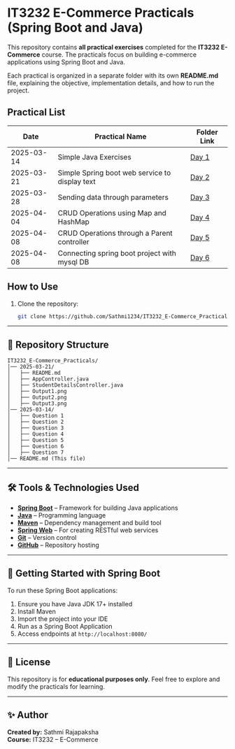 # IT3232 E-Commerce Practicals (Spring Boot and Java)

This repository contains **all practical exercises** completed for the **IT3232 E-Commerce** course. The practicals focus on building e-commerce applications using Spring Boot and Java.

Each practical is organized in a separate folder with its own **README.md** file, explaining the objective, implementation details, and how to run the project.

## Practical List

| Date       | Practical Name            | Folder Link |
|------------|--------------------------|-------------|
| 2025-03-14 | Simple Java Exercises | [Day 1](/2025-03-14/README.md) |
| 2025-03-21| Simple Spring boot web service to display text | [Day 2](/2025-03-21/README.md) |
| 2025-03-28| Sending data through parameters | [Day 3](/2025-03-28/README.md) |
| 2025-04-04| CRUD Operations using Map and HashMap | [Day 4](/2025-04-04/README.md) |
| 2025-04-08| CRUD Operations through a Parent controller | [Day 5](/2025-04-08/README.md) |
| 2025-04-08| Connecting spring boot project with mysql DB | [Day 6](/2025-04-11/README.md) |

## How to Use

1. Clone the repository:
   ```sh
   git clone https://github.com/Sathmi1234/IT3232_E-Commerce_Practicals.git
   ```

---

## 📌 Repository Structure

```
IT3232_E-Commerce_Practicals/
│── 2025-03-21/
│   ├── README.md
│   ├── AppController.java
│   ├── StudentDetailsController.java
│   ├── Output1.png
│   ├── Output2.png
│   ├── Output3.png
│── 2025-03-14/
│   ├── Question 1
│   ├── Question 2
│   ├── Question 3
│   ├── Question 4
│   ├── Question 5
│   ├── Question 6
│   ├── Question 7
│── README.md (This file)
```

---

## 🛠️ Tools & Technologies Used

- **[Spring Boot](https://spring.io/projects/spring-boot)** – Framework for building Java applications
- **[Java](https://www.java.com/)** – Programming language
- **[Maven](https://maven.apache.org/)** – Dependency management and build tool
- **[Spring Web](https://docs.spring.io/spring-framework/docs/current/reference/html/web.html)** – For creating RESTful web services
- **[Git](https://git-scm.com/)** – Version control
- **[GitHub](https://github.com/)** – Repository hosting

---

## 🚀 Getting Started with Spring Boot

To run these Spring Boot applications:

1. Ensure you have Java JDK 17+ installed
2. Install Maven
3. Import the project into your IDE
4. Run as a Spring Boot Application
5. Access endpoints at `http://localhost:8080/`

---

## 📜 License

This repository is for **educational purposes only**. Feel free to explore and modify the practicals for learning.

---

## ✨ Author

**Created by:** Sathmi Rajapaksha  
**Course:** IT3232 – E-Commerce
